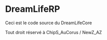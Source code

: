 # DreamLifeRP
Ceci est le  code source du DreamLifeCore

Tout droit réservé à ChipS_AuCorus / NewZ_AZ
